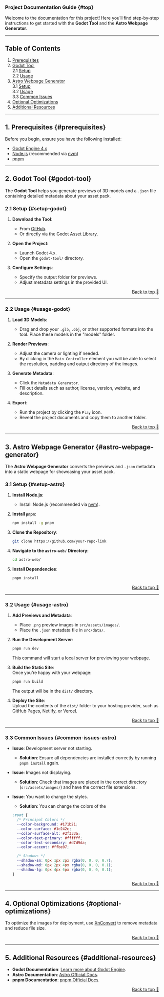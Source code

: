 ### Project Documentation Guide {#top}

Welcome to the documentation for this project! Here you’ll find step-by-step instructions to get started with the **Godot Tool** and the **Astro Webpage Generator**.

---
## Table of Contents

1. [Prerequisites](#prerequisites)
2. [Godot Tool](#godot-tool)  
   2.1 [Setup](#setup-godot)  
   2.2 [Usage](#usage-godot)
3. [Astro Webpage Generator](#astro-webpage-generator)  
   3.1 [Setup](#setup-astro)  
   3.2 [Usage](#usage-astro)  
   3.3 [Common Issues](#common-issues-astro)
4. [Optional Optimizations](#optional-optimizations)
5. [Additional Resources](#additional-resources)

---

## 1. Prerequisites {#prerequisites}

Before you begin, ensure you have the following installed:

- [Godot Engine 4.x](https://godotengine.org/download)
- [Node.js](https://nodejs.org/) (recommended via [nvm](https://github.com/nvm-sh/nvm))
- [pnpm](https://pnpm.io/)

---

## 2. Godot Tool {#godot-tool}

The **Godot Tool** helps you generate previews of 3D models and a `.json` file containing detailed metadata about your asset pack.

### 2.1 Setup {#setup-godot}

1. **Download the Tool**:

   - From [GitHub](https://github.com/your-repo-link).
   - Or directly via the [Godot Asset Library](https://godotengine.org/asset-library).

2. **Open the Project**:

   - Launch Godot 4.x.
   - Open the `godot-tool/` directory.

3. **Configure Settings**:
   - Specify the output folder for previews.
   - Adjust metadata settings in the provided UI.

<p align="right"><a href="#top">Back to top 🔼</a></p>

---

### 2.2 Usage {#usage-godot}

1. **Load 3D Models**:

   - Drag and drop your `.glb`, `.obj`, or other supported formats into the tool. Place these models in the "models" folder.

2. **Render Previews**:

   - Adjust the camera or lighting if needed.
   - By clicking in the `Main Controller` element you will be able to select the resolution, padding and output directory of the images.

3. **Generate Metadata**:

   - Click the `Metadata Generator`.
   - Fill out details such as author, license, version, website, and description.

4. **Export**:
   - Run the project by clicking the `Play` icon.
   - Reveal the project documents and copy them to another folder.

<p align="right"><a href="#top">Back to top 🔼</a></p>

---

## 3. Astro Webpage Generator {#astro-webpage-generator}

The **Astro Webpage Generator** converts the previews and `.json` metadata into a static webpage for showcasing your asset pack.

### 3.1 Setup {#setup-astro}

1. **Install Node.js**:

   - Install Node.js (recommended via [nvm](https://github.com/nvm-sh/nvm)).

2. **Install `pnpm`**:

   ```sh
   npm install -g pnpm
   ```

3. **Clone the Repository**:

   ```sh
   git clone https://github.com/your-repo-link
   ```

4. **Navigate to the `astro-web/` Directory**:

   ```sh
   cd astro-web/
   ```

5. **Install Dependencies**:
   ```sh
   pnpm install
   ```

<p align="right"><a href="#top">Back to top 🔼</a></p>

---

### 3.2 Usage {#usage-astro}

1. **Add Previews and Metadata**:

   - Place `.png` preview images in `src/assets/images/`.
   - Place the `.json` metadata file in `src/data/`.

2. **Run the Development Server**:

   ```sh
   pnpm run dev
   ```

   This command will start a local server for previewing your webpage.

3. **Build the Static Site**:  
   Once you’re happy with your webpage:

   ```sh
   pnpm run build
   ```

   The output will be in the `dist/` directory.

4. **Deploy the Site**:  
   Upload the contents of the `dist/` folder to your hosting provider, such as GitHub Pages, Netlify, or Vercel.

<p align="right"><a href="#top">Back to top 🔼</a></p>

---

### 3.3 Common Issues {#common-issues-astro}

- **Issue**: Development server not starting.
  - **Solution**: Ensure all dependencies are installed correctly by running `pnpm install` again.

- **Issue**: Images not displaying.
  - **Solution**: Check that images are placed in the correct directory (`src/assets/images/`) and have the correct file extensions.

- **Issue**: You want to change the styles.
  - **Solution**: You can change the colors of the 
  ```css
  :root {
    /* Principal Colors */
    --color-background: #171b21;
    --color-surface: #1e242c;
    --color-surface-alt: #2f333a;
    --color-text-primary: #ffffff;
    --color-text-secondary: #d7d9da;
    --color-accent: #ffbe07;

    /* Shadows */
    --shadow-sm: 0px 1px 2px rgba(0, 0, 0, 0.7);
    --shadow-md: 0px 2px 4px rgba(0, 0, 0, 0.1);
    --shadow-lg: 0px 4px 6px rgba(0, 0, 0, 0.1);
  }
  ```



<p align="right"><a href="#top">Back to top 🔼</a></p>

---

## 4. Optional Optimizations {#optional-optimizations}

To optimize the images for deployment, use [XnConvert](https://www.xnview.com/en/xnconvert/) to remove metadata and reduce file size.

<p align="right"><a href="#top">Back to top 🔼</a></p>

---

## 5. Additional Resources {#additional-resources}

- **Godot Documentation**: [Learn more about Godot Engine](https://docs.godotengine.org/).
- **Astro Documentation**: [Astro Official Docs](https://docs.astro.build/).
- **pnpm Documentation**: [pnpm Official Docs](https://pnpm.io/).

<p align="right"><a href="#top">Back to top 🔼</a></p>
